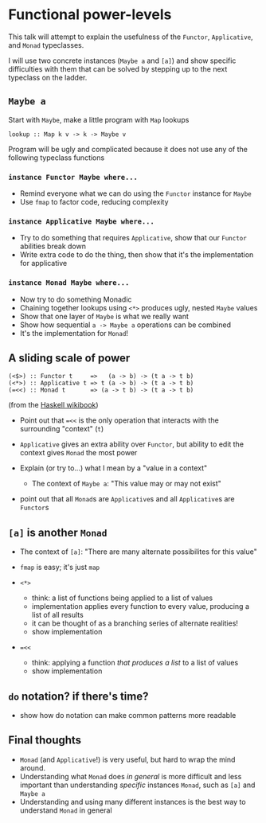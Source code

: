 # Functional power-levels

This talk will attempt to explain the usefulness of the `Functor`,
`Applicative`, and `Monad` typeclasses.

I will use two concrete instances (`Maybe a` and `[a]`) and show
specific difficulties with them that can be solved by stepping up to
the next typeclass on the ladder.

## `Maybe a`

Start with `Maybe`, make a little program with `Map` lookups

    lookup :: Map k v -> k -> Maybe v

Program will be ugly and complicated because it does not use any of
the following typeclass functions

### `instance Functor Maybe where...`

* Remind everyone what we can do using the `Functor` instance for
  `Maybe`
* Use `fmap` to factor code, reducing complexity

### `instance Applicative Maybe where...`

* Try to do something that requires `Applicative`, show that our
  `Functor` abilities break down
* Write extra code to do the thing, then show that it's the
  implementation for applicative

### `instance Monad Maybe where...`

* Now try to do something Monadic
* Chaining together lookups using `<*>` produces ugly, nested `Maybe`
  values
* Show that one layer of `Maybe` is what we really want
* Show how sequential `a -> Maybe a` operations can be combined
* It's the implementation for `Monad`!

## A sliding scale of power

    (<$>) :: Functor t     =>   (a -> b) -> (t a -> t b)
    (<*>) :: Applicative t => t (a -> b) -> (t a -> t b)
    (=<<) :: Monad t       => (a -> t b) -> (t a -> t b)

(from the [Haskell wikibook][1])

* Point out that `=<<` is the only operation that interacts with the
  surrounding "context" (`t`)
* `Applicative` gives an extra ability over `Functor`, but ability to
  edit the context gives `Monad` the most power
* Explain (or try to...) what I mean by a "value in a context"
    * The context of `Maybe a`: "This value may or may not exist"

* point out that all `Monad`s are `Applicative`s and all
  `Applicative`s are `Functor`s

## `[a]` is another `Monad`

* The context of `[a]`: "There are many alternate possibilites for
  this value"
* `fmap` is easy; it's just `map`

* `<*>`
    * think: a list of functions being applied to a list of values
    * implementation applies every function to every value, producing
      a list of all results
    * it can be thought of as a branching series of alternate
      realities!
    * show implementation

* `=<<`
    * think: applying a function *that produces a list* to a list of
      values
    * show implementation

## `do` notation? if there's time?

* show how do notation can make common patterns more readable

## Final thoughts

* `Monad` (and `Applicative`!) is very useful, but hard to wrap the
  mind around.
* Understanding what `Monad` does *in general* is more difficult and
  less important than understanding *specific* instances `Monad`, such
  as `[a]` and `Maybe a`
* Understanding and using many different instances is the best way to
  understand `Monad` in general

[1]: https://en.wikibooks.org/wiki/Haskell/Applicative_functors#A_sliding_scale_of_power
